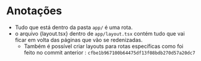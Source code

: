 # Anotações

* Tudo que está dentro da pasta ```app/``` é uma rota.
* o arquivo {layout.tsx} dentro de ```app/layout.tsx``` contém tudo que vai ficar em volta das páginas que vão se redenizadas.
    - Também é possível criar layouts para rotas específicas como foi feito no commit anterior : ```cfbe1b967100b64475df13f08bdb270d57a20dc7```

